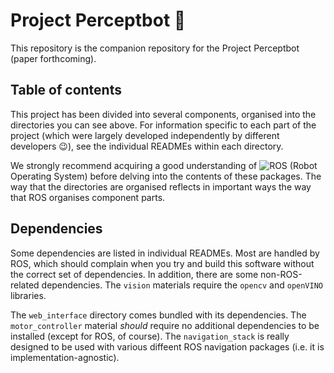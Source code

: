 # Project Perceptbot :heartbeat:

This repository is the companion repository for the Project Perceptbot (paper forthcoming).

## Table of contents

This project has been divided into several components, organised into the directories you can see above. For information specific to each part of the project (which were largely developed independently by different developers :wink:), see the individual READMEs within each directory.

We strongly recommend acquiring a good understanding of ![ROS](https://www.ros.org/about-ros/) (Robot Operating System) before delving into the contents of these packages. The way that the directories are organised reflects in important ways the way that ROS organises component parts.

## Dependencies

Some dependencies are listed in individual READMEs. Most are handled by ROS, which should complain when you try and build this software without the correct set of dependencies. In addition, there are some non-ROS-related dependencies. The `vision` materials require the `opencv` and `openVINO` libraries.
 
The `web_interface` directory comes bundled with its dependencies. The `motor_controller` material *should* require no additional dependencies to be installed (except for ROS, of course). The `navigation_stack` is really designed to be used with various diffeent ROS navigation packages (i.e. it is implementation-agnostic).
